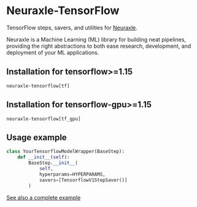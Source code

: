 # Neuraxle-TensorFlow

TensorFlow steps, savers, and utilities for [Neuraxle](https://github.com/Neuraxio/Neuraxle).

Neuraxle is a Machine Learning (ML) library for building neat pipelines, providing the right abstractions to both ease research, development, and deployment of your ML applications.

## Installation for tensorflow>=1.15

```
neuraxle-tensorflow[tf]
```

## Installation for tensorflow-gpu>=1.15

```
neuraxle-tensorflow[tf_gpu]
```

## Usage example

```python
class YourTensorflowModelWrapper(BaseStep):
    def __init__(self):
        BaseStep.__init__(
            self, 
            hyperparams=HYPERPARAMS,
            savers=[TensorflowV1StepSaver()]
        )
```

[See also a complete example](https://github.com/Neuraxio/LSTM-Human-Activity-Recognition/blob/neuraxle-refactor/steps/lstm_rnn_tensorflow_model_wrapper.py)
